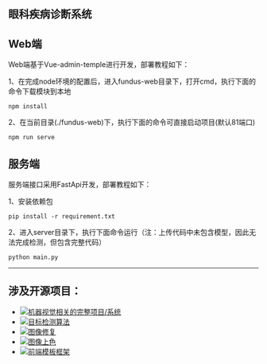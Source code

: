 

## 眼科疾病诊断系统


## Web端

Web端基于Vue-admin-temple进行开发，部署教程如下：

1、在完成node环境的配置后，进入fundus-web目录下，打开cmd，执行下面的命令下载模块到本地
```
npm install
```
2、在当前目录(./fundus-web)下，执行下面的命令可直接启动项目(默认81端口)
```
npm run serve
```

## 服务端

服务端接口采用FastApi开发，部署教程如下：

1、安装依赖包
```
pip install -r requirement.txt
```

2、进入server目录下，执行下面命令运行（注：上传代码中未包含模型，因此无法完成检测，但包含完整代码）
```
python main.py
```

---

## 涉及开源项目：
- [![机器视觉相关的完整项目/系统](https://img.shields.io/badge/-机器视觉相关的完整项目/系统-red)](https://github.com/ceresOPA/Computer-Vision-System)
- [![目标检测算法](https://img.shields.io/badge/-YOLOv5-blue)](https://github.com/ultralytics/yolov5)
- [![图像修复](https://img.shields.io/badge/-Bringing--Old--Photos--Back--to--Life-orange)](https://github.com/microsoft/Bringing-Old-Photos-Back-to-Life)
- [![图像上色](https://img.shields.io/badge/-colorization-1E88B0)](https://github.com/richzhang/colorization)
- [![前端模板框架](https://img.shields.io/badge/-vue--admin--template-green)](https://github.com/PanJiaChen/vue-admin-template)
